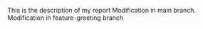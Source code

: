 This is the description of my report
Modification in main branch.
Modification in feature-greeting branch
